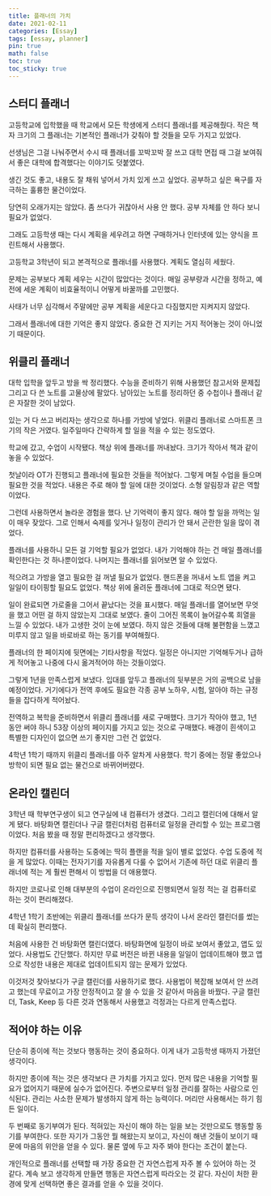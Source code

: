 ```yaml
---
title: 플래너의 가치
date: 2021-02-11
categories: [Essay]
tags: [essay, planner]
pin: true
math: false
toc: true
toc_sticky: true
---
```


## __스터디 플래너__

고등학교에 입학했을 때 학교에서 모든 학생에게 스터디 플래너를 제공해줬다. 작은 책자 크기의 그 플래너는 기본적인 플래너가 갖춰야 할 것들을 모두 가지고 있었다.

선생님은 그걸 나눠주면서 수시 때 플래너를 꼬박꼬박 잘 쓰고 대학 면접 때 그걸 보여줘서 좋은 대학에 합격했다는 이야기도 덧붙였다.

생긴 것도 좋고, 내용도 잘 채워 넣어서 가치 있게 쓰고 싶었다. 공부하고 싶은 욕구를 자극하는 훌륭한 물건이었다.

당연히 오래가지는 않았다. 좀 쓰다가 귀찮아서 사용 안 했다. 공부 자체를 안 하다 보니 필요가 없었다.

그래도 고등학생 때는 다시 계획을 세우려고 하면 구매하거나 인터넷에 있는 양식을 프린트해서 사용했다.

고등학교 3학년이 되고 본격적으로 플래너를 사용했다. 계획도 열심히 세웠다.

문제는 공부보다 계획 세우는 시간이 많았다는 것이다. 매일 공부량과 시간을 정하고, 예전에 세운 계획이 비효율적이니 어떻게 바꿀까를 고민했다.

사태가 너무 심각해서 주말에만 공부 계획을 세운다고 다짐했지만 지켜지지 않았다.

그래서 플래너에 대한 기억은 좋지 않았다. 중요한 건 지키는 거지 적어놓는 것이 아니었기 때문이다.

## __위클리 플래너__

대학 입학을 앞두고 방을 싹 정리했다. 수능을 준비하기 위해 사용했던 참고서와 문제집 그리고 다 쓴 노트를 고물상에 팔았다. 남아있는 노트를 정리하던 중 수첩이나 플래너 같은 자잘한 것이 남았다.

있는 거 다 쓰고 버리자는 생각으로 하나를 가방에 넣었다. 위클리 플래너로 스마트폰 크기의 작은 거였다. 일주일마다 간략하게 할 일을 적을 수 있는 정도였다.

학교에 갔고, 수업이 시작됐다. 책상 위에 플래너를 꺼내놨다. 크기가 작아서 책과 같이 놓을 수 있었다.

첫날이라 OT가 진행되고 플래너에 필요한 것들을 적어놨다. 그렇게 며칠 수업을 들으며 필요한 것을 적었다. 내용은 주로 해야 할 일에 대한 것이었다. 소형 알림장과 같은 역할이었다.

그런데 사용하면서 놀라운 경험을 했다. 난 기억력이 좋지 않다. 해야 할 일을 까먹는 일이 매우 잦았다. 그로 인해서 숙제를 잊거나 일정이 관리가 안 돼서 곤란한 일을 많이 겪었다.

플래너를 사용하니 모든 걸 기억할 필요가 없었다. 내가 기억해야 하는 건 매일 플래너를 확인한다는 것 하나뿐이었다. 나머지는 플래너를 읽어보면 알 수 있었다.

적으려고 가방을 열고 필요한 걸 꺼낼 필요가 없었다. 핸드폰을 꺼내서 노트 앱을 켜고 일일이 타이핑할 필요도 없었다. 책상 위에 올려둔 플래너에 그대로 적으면 됐다.

일이 완료되면 가로줄을 그어서 끝났다는 것을 표시했다. 매일 플래너를 열어보면 무엇을 했고 어떤 걸 하지 않았는지 그대로 보였다. 줄이 그어진 목록이 늘어갈수록 희열을 느낄 수 있었다. 내가 고생한 것이 눈에 보였다. 하지 않은 것들에 대해 불편함을 느꼈고 미루지 않고 일을 바로바로 하는 동기를 부여해줬다.

플래너의 한 페이지에 뒷면에는 기타사항을 적었다. 일정은 아니지만 기억해두거나 급하게 적어놓고 나중에 다시 옮겨적어야 하는 것들이었다.

그렇게 1년을 만족스럽게 보냈다. 입대를 앞두고 플래너의 뒷부분은 거의 공백으로 남을 예정이었다. 거기에다가 전역 후에도 필요한 각종 공부 노하우, 시험, 알아야 하는 규정 들을 잡다하게 적어놨다.

전역하고 복학을 준비하면서 위클리 플래너를 새로 구매했다. 크기가 작아야 했고, 1년 동안 써야 하니 53장 이상의 페이지를 가지고 있는 것으로 구매했다. 배경이 흰색이고 특별한 디자인이 없으면 쓰기 좋지만 그런 건 없었다.

4학년 1학기 때까지 위클리 플래너를 아주 알차게 사용했다. 학기 중에는 정말 좋았으나 방학이 되면 필요 없는 물건으로 바뀌어버렸다.

## __온라인 캘린더__

3학년 때 학부연구생이 되고 연구실에 내 컴퓨터가 생겼다. 그리고 캘린더에 대해서 알게 됐다. 바탕화면 캘린더나 구글 캘린더처럼 컴퓨터로 일정을 관리할 수 있는 프로그램이었다. 처음 봤을 때 정말 편리하겠다고 생각했다.

하지만 컴퓨터를 사용하는 도중에는 딱히 플랜을 적을 일이 별로 없었다. 수업 도중에 적을 게 많았다. 이때는 전자기기를 자유롭게 다룰 수 없어서 기존에 하던 대로 위클리 플래너에 적는 게 훨씬 편해서 이 방법을 더 애용했다.

하지만 코로나로 인해 대부분의 수업이 온라인으로 진행되면서 일정 적는 걸 컴퓨터로 하는 것이 편리해졌다.

4학년 1학기 초반에는 위클리 플래너를 쓰다가 문득 생각이 나서 온라인 캘린더를 썼는데 확실히 편리했다.

처음에 사용한 건 바탕화면 캘린더였다. 바탕화면에 일정이 바로 보여서 좋았고, 앱도 있었다. 사용법도 간단했다. 하지만 무료 버전은 바뀐 내용을 일일이 업데이트해야 했고 앱으로 작성한 내용은 제대로 업데이트되지 않는 문제가 있었다.

이것저것 찾아보다가 구글 캘린더를 사용하기로 했다. 사용법이 복잡해 보여서 안 쓰려고 했는데 무료이고 가장 안정적이고 잘 쓸 수 있을 것 같아서 마음을 바꿨다. 구글 캘린더, Task, Keep 등 다른 것과 연동해서 사용했고 걱정과는 다르게 만족스럽다.

## __적어야 하는 이유__

단순히 종이에 적는 것보다 행동하는 것이 중요하다. 이게 내가 고등학생 때까지 가졌던 생각이다.

하지만 종이에 적는 것은 생각보다 큰 가치를 가지고 있다. 먼저 많은 내용을 기억할 필요가 없어지기 때문에 실수가 없어진다. 주변으로부터 일정 관리를 잘하는 사람으로 인식된다. 관리는 사소한 문제가 발생하지 않게 하는 능력이다. 머리만 사용해서는 하기 힘든 일이다.

두 번째로 동기부여가 된다. 적혀있는 자신이 해야 하는 일을 보는 것만으로도 행동할 동기를 부여한다. 또한 자기가 그동안 뭘 해왔는지 보이고, 자신이 해낸 것들이 보이기 때문에 마음의 위안을 얻을 수 있다. 물론 옆에 두고 자주 봐야 한다는 조건이 붙는다.

개인적으로 플래너를 선택할 때 가장 중요한 건 자연스럽게 자주 볼 수 있어야 하는 것 같다. 계속 보고 생각하게 만들면 행동은 자연스럽게 따라오는 것 같다. 자신이 처한 환경에 맞게 선택하면 좋은 결과를 얻을 수 있을 것이다.
